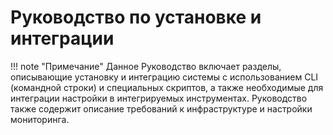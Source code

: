   
# Руководство по установке и интеграции

!!! note "Примечание"
    Данное Руководство включает разделы, описывающие установку и интеграцию системы с использованием CLI (командной строки) и специальных скриптов, а также необходимые для интеграции настройки в интегрируемых инструментах. Руководство также содержит описание требований к инфраструктуре и настройки мониторинга.